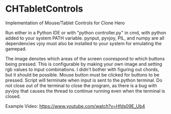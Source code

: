 # CHTabletControls
Implementation of Mouse/Tablet Controls for Clone Hero


Run either in a Python IDE or with "python controller.py" in cmd, with python added to your system PATH variable.
pynput, pyvjoy, PIL, and numpy are all dependencies
vjoy must also be installed to your system for emulating the gamepad.

The image denotes which areas of the screen coorespond to which buttons being pressed. This is configurable by making your own image and setting rgb values to input combinations. I didn't bother with figuring out chords, but it should be possible.
Mouse button must be clicked for buttons to be pressed.
Script will terminate when input is sent to the python terminal. Do not close out of the terminal to close the program, as there is a bug with pyvjoy that causes the thread to continue running even when the terminal is closed.

Example Video:
https://www.youtube.com/watch?v=Hfds09E_Ub4
